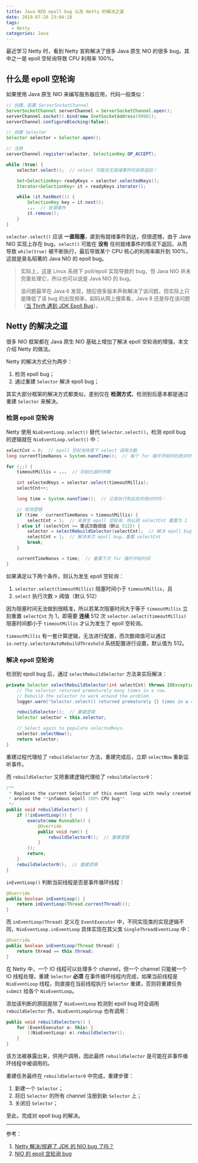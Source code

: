 ```yaml
---
title: Java NIO epoll bug 以及 Netty 的解决之道
date: 2019-07-26 23:04:28
tags:
  - Netty
categories: Java
---
```


最近学习 Netty 时，看到 Netty 宣称解决了很多 Java 原生 NIO 的很多 bug，其中之一是 epoll 空轮询导致 CPU 利用率 100%。

<!-- more -->

## 什么是 epoll 空轮询

如果使用 Java 原生 NIO 来编写服务器应用，代码一般类似：

```Java
// 创建、配置 ServerSocketChannel
ServerSocketChannel serverChannel = ServerSocketChannel.open();
serverChannel.socket().bind(new InetSocketAddress(9998));
serverChannel.configureBlocking(false);

// 创建 Selector
Selector selector = Selector.open();

// 注册
serverChannel.register(selector, SelectionKey.OP_ACCEPT);

while (true) {
    selector.select();  // select 可能在无就绪事件时异常返回！

    Set<SelectionKey> readyKeys = selector.selectedKeys();
    Iterator<SelectionKey> it = readyKeys.iterator();

    while (it.hasNext()) {
        SelectionKey key = it.next();
        ...  // 处理事件
        it.remove();
    }
}
```

`selector.select()` 应该 **一直阻塞**，直到有就绪事件到达，但很遗憾，由于 Java NIO 实现上存在 bug，`select()` 可能在 **没有** 任何就绪事件的情况下返回，从而导致 `while(true)` 被不断执行，最后导致某个 CPU 核心的利用率飙升到 100%，这就是臭名昭著的 Java NIO 的 epoll bug。

>实际上，这是 Linux 系统下 poll/epoll 实现导致的 bug，但 Java NIO 并未完善处理它，所以也可以说是 Java NIO 的 bug。
>
>该问题最早在 Java 6 发现，随后很多版本声称解决了该问题，但实际上只是降低了该 bug 的出现频率，起码从网上搜索看，Java 8 还是存在该问题（[当 Thrift 遇到 JDK Epoll Bug](https://juejin.im/entry/5995084ef265da247779d23c)）。

## Netty 的解决之道

很多 NIO 框架都在 Java 原生 NIO 基础上增加了解决 epoll 空轮询的增强，本文介绍 Netty 的做法。

Netty 的解决方式分为两步：

1. 检测 epoll bug；
2. 通过重建 `Selector` 解决 epoll bug；

其实大部分框架的解决方式都类似，差别仅在 **检测方式**，检测到后基本都是通过重建 `Selector` 来解决。

### 检测 epoll 空轮询

Netty 使用 `NioEventLoop.select()` 替代 `Selector.select()`，检测 epoll bug 的逻辑就在 `NioEventLoop.select()` 中：

```Java
selectCnt = 0;  // epoll 空轮询场景下 select 调用次数
long currentTimeNanos = System.nanoTime();  // 每个 for 循环开始时的绝对时间

for (;;) {
    timeoutMillis = ...  // 初始化超时参数

    int selectedKeys = selector.select(timeoutMillis);
    selectCnt++;

    long time = System.nanoTime();  // 记录执行到此处的绝对时间：

    // 检测逻辑
    if (time - currentTimeNanos > timeoutMillis) {
        selectCnt = 1;  // 未发生 epoll 空轮询，所以把 selectCnt 重置为 1
    } else if (selectCnt >= 重试次数阈值（默认 512）) {
        selector = selectRebuildSelector(selectCnt);  // 解决 epoll bug 的实际逻辑
        selectCnt = 1;  // 解决本次 epoll bug，重置 selectCnt
        break;
    }

    currentTimeNanos = time;  // 重置下次 for 循环开始时间
}
```

如果满足以下两个条件，则认为发生 epoll 空轮询：

1. `selector.select(timeoutMillis)` 阻塞时间小于 `timeoutMillis`，且
2. `select` 执行次数 > 阈值（默认 512）

因为阻塞时间无法做到很精准，所以若某次阻塞时间大于等于 `timeoutMillis` 立刻重置 `selectCnt` 为 1，即需要 **连续** 512 次 `selector.select(timeoutMillis)` 阻塞时间都小于 `timeoutMillis` 才认为发生了 epoll 空轮询。

`timeoutMillis` 有一套计算逻辑，无法进行配置，而次数阈值可以通过 `io.netty.selectorAutoRebuildThreshold` 系统配置进行设置，默认值为 512。

### 解决 epoll 空轮询

检测到 epoll bug 后，通过 `selectRebuildSelector` 方法来实际解决：

```Java
private Selector selectRebuildSelector(int selectCnt) throws IOException {
    // The selector returned prematurely many times in a row.
    // Rebuild the selector to work around the problem.
    logger.warn("Selector.select() returned prematurely {} times in a row; rebuilding Selector {}.", selectCnt, selector);

    rebuildSelector();  // 重建逻辑
    Selector selector = this.selector;

    // Select again to populate selectedKeys.
    selector.selectNow();
    return selector;
}
```

重建过程代理给了 `rebuildSelector` 方法，重建完成后，立即 `selectNow` 重新监听事件。

而 `rebuildSelector` 又把重建逻辑代理给了 `rebuildSelector0`：

```Java
/**
 * Replaces the current Selector of this event loop with newly created Selectors to work
 * around the **infamous epoll 100% CPU bug**.
 */
public void rebuildSelector() {
    if (!inEventLoop()) {
        execute(new Runnable() {
            @Override
            public void run() {
                rebuildSelector0();  // 重建逻辑
            }
        });
        return;
    }
    rebuildSelector0();  // 重建逻辑
}
```

`inEventLoop()` 判断当前线程是否是事件循环线程：

```Java
@Override
public boolean inEventLoop() {
    return inEventLoop(Thread.currentThread());
}
```

而 `inEventLoop(Thread)` 定义在 `EventExecutor` 中，不同实现类的实现逻辑不同，`NioEventLoop.inEventLoop` 具体实现在其父类 `SingleThreadEventLoop` 中： 

```Java
@Override
public boolean inEventLoop(Thread thread) {
    return thread == this.thread;
}
```

在 Netty 中，一个 IO 线程可以处理多个 channel，但一个 channel 只能被一个 IO 线程处理，重建 `Selector` **必须** 在事件循环线程内完成，如果当前线程是 `NioEventLoop` 线程，则直接在当前线程执行 `Selector` 重建，否则将重建任务 `submit` 给各个 `NioEventLoop`。

添加该判断的原因是除了 `NioEventLoop` 检测到 epoll bug 时会调用 `rebuildSelector` 外，`NioEventLoopGroup` 也有调用：

```Java
public void rebuildSelectors() {
    for (EventExecutor e: this) {
        ((NioEventLoop) e).rebuildSelector();
    }
}
```

该方法被暴露出来，供用户调用，因此最终 `rebuildSelector` 是可能在非事件循环线程中被调用的。

重建任务最终在 `rebuildSelector0` 中完成，重建步骤：

1. 新建一个 `Selector`；
2. 将旧 `Selector` 的所有 channel 注册到新 `Selector` 上；
3. 关闭旧 `Selector`；

至此，完成对 epoll bug 的解决。

---

参考：

1. [Netty 解决/规避了 JDK 的 NIO bug 了吗？](https://www.zhihu.com/question/291370310)
2. [NIO 的 epoll 空轮询 bug](https://www.cnblogs.com/JAYIT/p/8241634.html)
